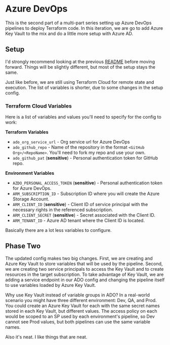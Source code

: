 # Azure DevOps

This is the second part of a multi-part series setting up Azure DevOps pipelines to deploy Terraform code. In this iteration, we are go to add Azure Key Vault to the mix and do a little more setup with Azure AD.

## Setup

I'd strongly recommend looking at the previous [README](https://github.com/ned1313/terraform-tuesdays/blob/main/2021-05-11-ADO/README.md) before moving forward. Things will be slightly different, but most of the setup stays the same.

Just like before, we are still using Terraform Cloud for remote state and execution. The list of variables is shorter, due to some changes in the setup config.

### Terraform Cloud Variables

Here is a list of variables and values you'll need to specify for the config to work:

**Terraform Variables**

* `ado_org_service_url` - Org service url for Azure DevOps
* `ado_github_repo` - Name of the repository in the format `<GitHub Org>/<RepoName>`. You'll need to fork my repo and use your own.
* `ado_github_pat` (**sensitive**) - Personal authentication token for GitHub repo.


**Environment Variables**

* `AZDO_PERSONAL_ACCESS_TOKEN` (**sensitive**) - Personal authentication token for Azure DevOps. 
* `ARM_SUBSCRIPTION_ID` - Subscription ID where you will create the Azure Storage Account.
* `ARM_CLIENT_ID` (**sensitive**) - Client ID of service principal with the necessary rights in the referenced subscription.
* `ARM_CLIENT_SECRET` (**sensitive**) - Secret associated with the Client ID.
* `ARM_TENANT_ID` - Azure AD tenant where the Client ID is located.

Basically there are a lot less variables to configure.

## Phase Two

The updated config makes two big changes. First, we are creating and Azure Key Vault to store variables that will be used by the pipeline. Second, we are creating two service principals to access the Key Vault and to create resources in the target subscription. To take advantage of Key Vault, we are adding a service endpoint in our ADO config and changing the pipeline itself to use variables loaded by Azure Key Vault. 

Why use Key Vault instead of variable groups in ADO? In a real-world scenario you might have three different environment: Dev, QA, and Prod. You could create an Azure Key Vault for each with the same secret names stored in each Key Vault, but different values. The access policy on each would be scoped to an SP used by each environment's pipeline, so Dev cannot see Prod values, but both pipelines can use the same variable names.

Also it's neat. I like things that are neat.
